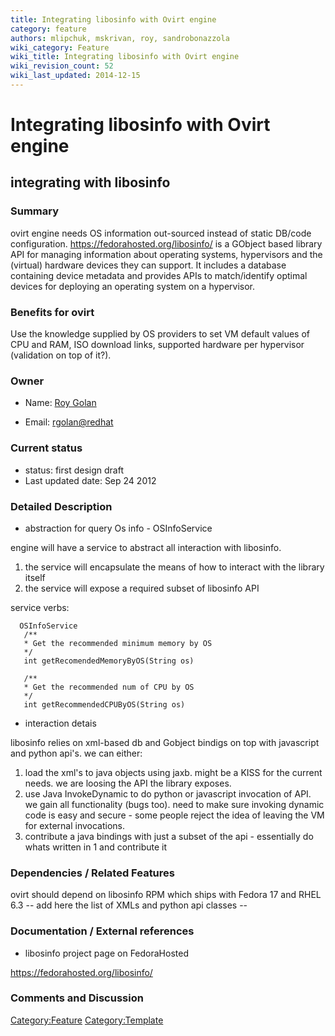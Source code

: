 ```yaml
---
title: Integrating libosinfo with Ovirt engine
category: feature
authors: mlipchuk, mskrivan, roy, sandrobonazzola
wiki_category: Feature
wiki_title: Integrating libosinfo with Ovirt engine
wiki_revision_count: 52
wiki_last_updated: 2014-12-15
---
```


# Integrating libosinfo with Ovirt engine

## integrating with libosinfo

### Summary

ovirt engine needs OS information out-sourced instead of static DB/code configuration. [<https://fedorahosted.org/libosinfo/>](libosinfo) is a GObject based library API for managing information about operating systems, hypervisors and the (virtual) hardware devices they can support. It includes a database containing device metadata and provides APIs to match/identify optimal devices for deploying an operating system on a hypervisor.

### Benefits for ovirt

Use the knowledge supplied by OS providers to set VM default values of CPU and RAM, ISO download links, supported hardware per hypervisor (validation on top of it?).

### Owner

*   Name: [ Roy Golan](User:MyUser)

<!-- -->

*   Email: <rgolan@redhat>

### Current status

*   status: first design draft
*   Last updated date: Sep 24 2012

### Detailed Description

*   abstraction for query Os info - OSInfoService

engine will have a service to abstract all interaction with libosinfo.

1.  the service will encapsulate the means of how to interact with the library itself
2.  the service will expose a required subset of libosinfo API

service verbs:

      OSInfoService
       /** 
       * Get the recommended minimum memory by OS
       */
       int getRecomendedMemoryByOS(String os)
        
       /**
       * Get the recommended num of CPU by OS
       */
       int getRecommendedCPUByOS(String os)

*   interaction detais

libosinfo relies on xml-based db and Gobject bindigs on top with javascript and python api's. we can either:

1.  load the xml's to java objects using jaxb. might be a KISS for the current needs. we are loosing the API the library exposes.
2.  use Java InvokeDynamic to do python or javascript invocation of API. we gain all functionality (bugs too). need to make sure invoking dynamic code is easy and secure - some people reject the idea of leaving the VM for external invocations.
3.  contribute a java bindings with just a subset of the api - essentially do whats written in 1 and contribute it

### Dependencies / Related Features

ovirt should depend on libosinfo RPM which ships with Fedora 17 and RHEL 6.3
-- add here the list of XMLs and python api classes --

### Documentation / External references

*   libosinfo project page on FedoraHosted

<https://fedorahosted.org/libosinfo/>

### Comments and Discussion

<Category:Feature> <Category:Template>
